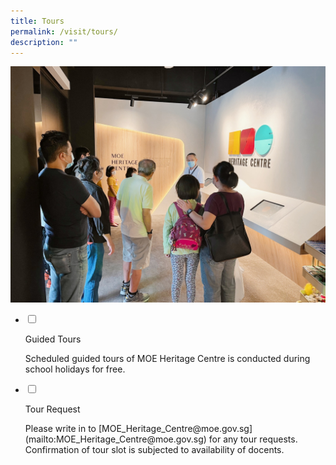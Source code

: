 ```yaml
---
title: Tours
permalink: /visit/tours/
description: ""
---
```

![](/images/tours1.jpg)

<ul class="jekyllcodex_accordion">  
  
<li>  
  
<input type="checkbox" id="accordion1">  
  
<label for="accordion1">Guided Tours</label>  
  
<div>  
  
<p>
Scheduled guided tours of MOE Heritage Centre is conducted during school holidays for free.
</p>  
  
</div>  
  
</li>  
<li>  
  
<input type="checkbox" id="accordion2">  
  
<label for="accordion2">Tour Request</label>  
  
<div>  
  
<p>
Please write in to [MOE_Heritage_Centre@moe.gov.sg](mailto:MOE_Heritage_Centre@moe.gov.sg) for any tour requests. Confirmation of tour slot is subjected to availability of docents.
</p>  

</div>  	
  
</li>  
  
</ul>